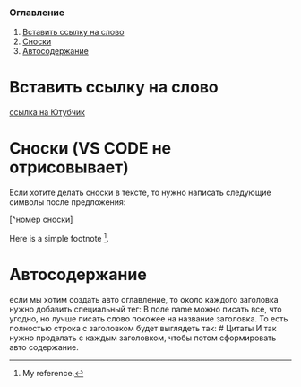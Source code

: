 ### Оглавление <a name='toc'></a>
<ol>
<li><a href='#word_reference'>Вставить ссылку на слово</a></li>
<li><a href='#footnote'>Сноски</a></li>
<li><a href='#list_of_contents'>Автосодержание</a></li>
</ol>

# Вставить ссылку на слово <a name='word_reference'></a>

[ссылка на Ютубчик](https://www.youtube.com/)

# Сноски (VS CODE не отрисовывает) <a name='footnote'></a>

Если хотите делать сноски в тексте, то нужно написать следующие символы после предложения: 

[^номер сноски]

Here is a simple footnote [^1].

[^1]: My reference.

  # Автосодержание <a name='list_of_contents'></a>
если мы хотим создать авто оглавление, то около каждого заголовка нужно добавить специальный тег:
<a name='quote'></a>  В поле name можно писать все, что угодно, но лучше писать слово похожее на название заголовка. То есть полностью строка с заголовком будет выглядеть так: # Цитаты <a name='quote'></a>   И так нужно проделать с каждым заголовком, чтобы потом сформировать авто содержание. 
